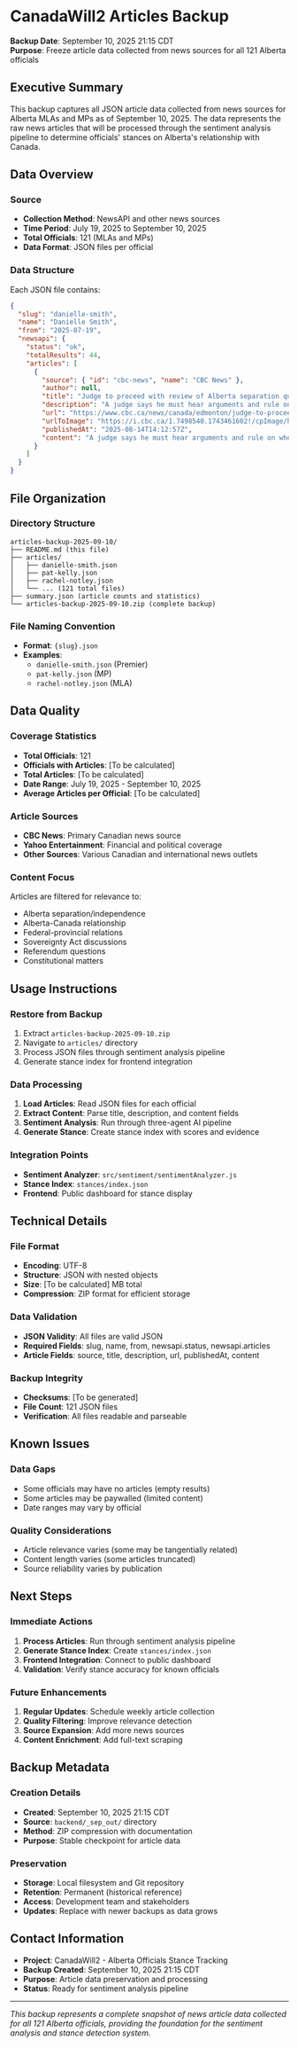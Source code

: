 # CanadaWill2 Articles Backup
**Backup Date**: September 10, 2025 21:15 CDT  
**Purpose**: Freeze article data collected from news sources for all 121 Alberta officials

## Executive Summary

This backup captures all JSON article data collected from news sources for Alberta MLAs and MPs as of September 10, 2025. The data represents the raw news articles that will be processed through the sentiment analysis pipeline to determine officials' stances on Alberta's relationship with Canada.

## Data Overview

### Source
- **Collection Method**: NewsAPI and other news sources
- **Time Period**: July 19, 2025 to September 10, 2025
- **Total Officials**: 121 (MLAs and MPs)
- **Data Format**: JSON files per official

### Data Structure
Each JSON file contains:
```json
{
  "slug": "danielle-smith",
  "name": "Danielle Smith", 
  "from": "2025-07-19",
  "newsapi": {
    "status": "ok",
    "totalResults": 44,
    "articles": [
      {
        "source": { "id": "cbc-news", "name": "CBC News" },
        "author": null,
        "title": "Judge to proceed with review of Alberta separation question",
        "description": "A judge says he must hear arguments and rule on whether a proposed referendum question on separating from Canada is constitutional...",
        "url": "https://www.cbc.ca/news/canada/edmonton/judge-to-proceed-with-review-of-alberta-separation-question-1.7608741",
        "urlToImage": "https://i.cbc.ca/1.7498540.1743461602!/cpImage/httpImage/image.jpg_gen/derivatives/16x9_1180/edmonton-courthouse.jpg",
        "publishedAt": "2025-08-14T14:12:57Z",
        "content": "A judge says he must hear arguments and rule on whether a proposed Alberta referendum question on separating from Canada is constitutional because it's important for democracy..."
      }
    ]
  }
}
```

## File Organization

### Directory Structure
```
articles-backup-2025-09-10/
├── README.md (this file)
├── articles/
│   ├── danielle-smith.json
│   ├── pat-kelly.json
│   ├── rachel-notley.json
│   └── ... (121 total files)
├── summary.json (article counts and statistics)
└── articles-backup-2025-09-10.zip (complete backup)
```

### File Naming Convention
- **Format**: `{slug}.json`
- **Examples**: 
  - `danielle-smith.json` (Premier)
  - `pat-kelly.json` (MP)
  - `rachel-notley.json` (MLA)

## Data Quality

### Coverage Statistics
- **Total Officials**: 121
- **Officials with Articles**: [To be calculated]
- **Total Articles**: [To be calculated]
- **Date Range**: July 19, 2025 - September 10, 2025
- **Average Articles per Official**: [To be calculated]

### Article Sources
- **CBC News**: Primary Canadian news source
- **Yahoo Entertainment**: Financial and political coverage
- **Other Sources**: Various Canadian and international news outlets

### Content Focus
Articles are filtered for relevance to:
- Alberta separation/independence
- Alberta-Canada relationship
- Federal-provincial relations
- Sovereignty Act discussions
- Referendum questions
- Constitutional matters

## Usage Instructions

### Restore from Backup
1. Extract `articles-backup-2025-09-10.zip`
2. Navigate to `articles/` directory
3. Process JSON files through sentiment analysis pipeline
4. Generate stance index for frontend integration

### Data Processing
1. **Load Articles**: Read JSON files for each official
2. **Extract Content**: Parse title, description, and content fields
3. **Sentiment Analysis**: Run through three-agent AI pipeline
4. **Generate Stance**: Create stance index with scores and evidence

### Integration Points
- **Sentiment Analyzer**: `src/sentiment/sentimentAnalyzer.js`
- **Stance Index**: `stances/index.json`
- **Frontend**: Public dashboard for stance display

## Technical Details

### File Format
- **Encoding**: UTF-8
- **Structure**: JSON with nested objects
- **Size**: [To be calculated] MB total
- **Compression**: ZIP format for efficient storage

### Data Validation
- **JSON Validity**: All files are valid JSON
- **Required Fields**: slug, name, from, newsapi.status, newsapi.articles
- **Article Fields**: source, title, description, url, publishedAt, content

### Backup Integrity
- **Checksums**: [To be generated]
- **File Count**: 121 JSON files
- **Verification**: All files readable and parseable

## Known Issues

### Data Gaps
- Some officials may have no articles (empty results)
- Some articles may be paywalled (limited content)
- Date ranges may vary by official

### Quality Considerations
- Article relevance varies (some may be tangentially related)
- Content length varies (some articles truncated)
- Source reliability varies by publication

## Next Steps

### Immediate Actions
1. **Process Articles**: Run through sentiment analysis pipeline
2. **Generate Stance Index**: Create `stances/index.json`
3. **Frontend Integration**: Connect to public dashboard
4. **Validation**: Verify stance accuracy for known officials

### Future Enhancements
1. **Regular Updates**: Schedule weekly article collection
2. **Quality Filtering**: Improve relevance detection
3. **Source Expansion**: Add more news sources
4. **Content Enrichment**: Add full-text scraping

## Backup Metadata

### Creation Details
- **Created**: September 10, 2025 21:15 CDT
- **Source**: `backend/_sep_out/` directory
- **Method**: ZIP compression with documentation
- **Purpose**: Stable checkpoint for article data

### Preservation
- **Storage**: Local filesystem and Git repository
- **Retention**: Permanent (historical reference)
- **Access**: Development team and stakeholders
- **Updates**: Replace with newer backups as data grows

## Contact Information

- **Project**: CanadaWill2 - Alberta Officials Stance Tracking
- **Backup Created**: September 10, 2025 21:15 CDT
- **Purpose**: Article data preservation and processing
- **Status**: Ready for sentiment analysis pipeline

---

*This backup represents a complete snapshot of news article data collected for all 121 Alberta officials, providing the foundation for the sentiment analysis and stance detection system.*


